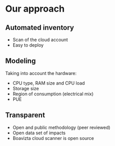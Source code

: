 # Our approach

## Automated inventory

- Scan of the cloud account
- Easy to deploy

## Modeling

Taking into account the hardware:

- CPU type, RAM size and CPU load
- Storage size
- Region of consumption (electrical mix)
- PUE

## Transparent

- Open and public methodology (peer reviewed)
- Open data set of impacts
- Boavizta cloud scanner is open source
